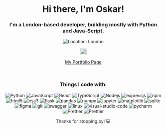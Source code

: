 <h1 align="center"> Hi there, I'm Oskar!</h1>
<h3 align="center">I'm a London-based developer, building mostly with Python and Java-Script.</h3>
<p align="center">
  <img src="https://img.shields.io/badge/Lives-London,_UK-74B88D?style=flat-square" alt="Location: London">
</p>
<p align="center">
  <a href="https://linkedin.com/in/oskar-przybylski" target="_blank">
    <img src="https://raw.githubusercontent.com/rahuldkjain/github-profile-readme-generator/master/src/images/icons/Social/linked-in-alt.svg" alt="oskar-przybylski" height="21" />
  </a>
</p>
<p align="center" >
  <a href="https://oskarprzybylski23.github.io/Portfolio-Website/">My Portfolio Page</a>
</p>

<br>

<h3 align="center">Things I code with:</h3>
<p align="center">
  <img alt="Python" src="https://img.shields.io/badge/-Python-4E7A7C?style=flat-square&logo=python&logoColor=white" />
  <img alt="JavaScript" src="https://img.shields.io/badge/-JavaScript-3C7A9E?style=flat-square&logo=javascript&logoColor=white" />
  <img alt="React" src="https://img.shields.io/badge/-React-45b8d8?style=flat-square&logo=react&logoColor=white" />
  <img alt="TypeScript" src="https://img.shields.io/badge/-TypeScript-007ACC?style=flat-square&logo=typescript&logoColor=white" />
  <img alt="Nodejs" src="https://img.shields.io/badge/-Node.js-4E7A7C?style=flat-square&logo=Node.js&logoColor=white" />
  <img alt="expressjs" src="https://img.shields.io/badge/-Express.js-48B7BD?style=flat-square&logo=express&logoColor=white" />
  <img alt="npm" src="https://img.shields.io/badge/-NPM-5EBFF7?style=flat-square&logo=npm&logoColor=white" />
  <img alt="html5" src="https://img.shields.io/badge/-HTML5-749FB8?style=flat-square&logo=html5&logoColor=white" />
  <img alt="css3" src="https://img.shields.io/badge/-CSS3-3A5645?style=flat-square&logo=css3&logoColor=white" />
  <img alt="flask" src="https://img.shields.io/badge/-Flask-74B876?style=flat-square&logo=flask&logoColor=white" />
  <img alt="pandas" src="https://img.shields.io/badge/-Pandas-74B4B8?style=flat-square&logo=pandas&logoColor=white" />
  <img alt="numpy" src="https://img.shields.io/badge/-Numpy-69786F?style=flat-square&logo=numpy&logoColor=white" />
  <img alt="jupyter" src="https://img.shields.io/badge/-Jupyter-74B88D?style=flat-square&logo=jupyter&logoColor=white" />
  <img alt="matplotlib" src="https://img.shields.io/badge/-Matplotlib-749FB8?style=flat-square&logo=matplotlib&logoColor=white" />
  <img alt="sqlite" src="https://img.shields.io/badge/-SQLite-839584?style=flat-square&logo=sqlite&logoColor=white" />
  <img alt="figma" src="https://img.shields.io/badge/-Figma-26382D?style=flat-square&logo=figma&logoColor=white" />
  <img alt="git" src="https://img.shields.io/badge/-Git-69786A?style=flat-square&logo=git&logoColor=white" />
  <img alt="swagger" src="https://img.shields.io/badge/-Swagger-697778?style=flat-square&logo=Swagger&logoColor=white" />
  <img alt="linux" src="https://img.shields.io/badge/-Linux-26382D?style=flat-square&logo=linux&logoColor=white" />
  <img alt="visual-studio-code" src="https://img.shields.io/badge/-Visual%20Studio%20Code-90A278?style=flat-square&logo=visual-studio-code&logoColor=white" />
  <img alt="pycharm" src="https://img.shields.io/badge/-PyCharm-43853d?style=flat-square&logo=pycharm&logoColor=white" />
  <img alt="Prettier" src="https://img.shields.io/badge/-Prettier-BFC073?style=flat-square&logo=prettier&logoColor=white" />
  <img alt="Prettier" src="https://img.shields.io/badge/-Cypress-BF9271?style=flat-square&logo=cypress&logoColor=white" />
  
</p>

<p align="center">
  <!---
<img src="https://github-readme-stats.vercel.app/api/top-langs?username=oskarprzybylski23&show_icons=true&theme=gotham&locale=en&layout=donut" alt="oskarprzybylski23" />
</p>
-->

<p align="center">Thanks for stopping by! 💻 </p>
